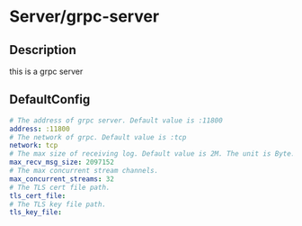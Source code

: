 # Server/grpc-server
## Description
this is a grpc server
## DefaultConfig
```yaml
# The address of grpc server. Default value is :11800
address: :11800
# The network of grpc. Default value is :tcp
network: tcp
# The max size of receiving log. Default value is 2M. The unit is Byte.
max_recv_msg_size: 2097152
# The max concurrent stream channels.
max_concurrent_streams: 32
# The TLS cert file path.
tls_cert_file: 
# The TLS key file path.
tls_key_file: 
```
